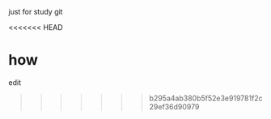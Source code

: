 just for study git




<<<<<<< HEAD

how
=======
edit
>>>>>>> b295a4ab380b5f52e3e919781f2c29ef36d90979
